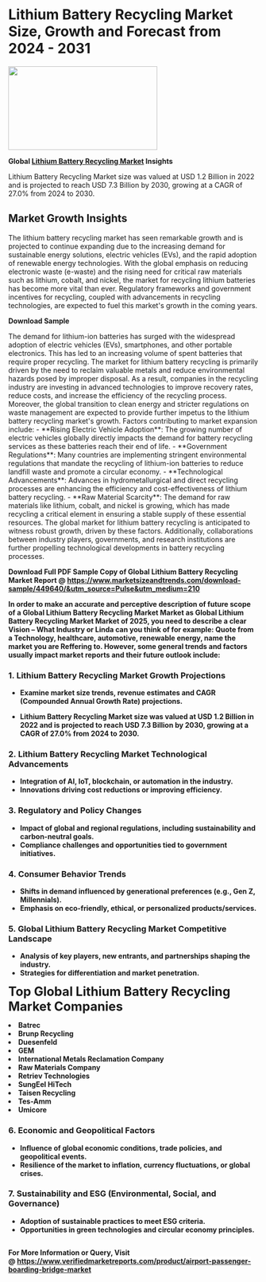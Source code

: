 <H1>Lithium Battery Recycling Market Size, Growth and Forecast from 2024 - 2031</H1><img class="aligncenter size-medium wp-image-584254" src="https://thirdeyenews.in/wp-content/uploads/2024/09/Global-Market-Research-300x168.jpeg" alt="" width="300" height="168" /><p><strong>Global&nbsp;<a href="https://www.marketsizeandtrends.com/download-sample/449640/&amp;utm_source=Pulse&amp;utm_medium=210">Lithium Battery Recycling Market</a> Insights</strong></p><p>Lithium Battery Recycling Market size was valued at USD 1.2 Billion in 2022 and is projected to reach USD 7.3 Billion by 2030, growing at a CAGR of 27.0% from 2024 to 2030.</p><p><h2>Market Growth Insights</h2> <p>The lithium battery recycling market has seen remarkable growth and is projected to continue expanding due to the increasing demand for sustainable energy solutions, electric vehicles (EVs), and the rapid adoption of renewable energy technologies. With the global emphasis on reducing electronic waste (e-waste) and the rising need for critical raw materials such as lithium, cobalt, and nickel, the market for recycling lithium batteries has become more vital than ever. Regulatory frameworks and government incentives for recycling, coupled with advancements in recycling technologies, are expected to fuel this market's growth in the coming years.</p> <p><strong>Download Sample</strong></p> <p>The demand for lithium-ion batteries has surged with the widespread adoption of electric vehicles (EVs), smartphones, and other portable electronics. This has led to an increasing volume of spent batteries that require proper recycling. The market for lithium battery recycling is primarily driven by the need to reclaim valuable metals and reduce environmental hazards posed by improper disposal. As a result, companies in the recycling industry are investing in advanced technologies to improve recovery rates, reduce costs, and increase the efficiency of the recycling process. Moreover, the global transition to clean energy and stricter regulations on waste management are expected to provide further impetus to the lithium battery recycling market's growth. Factors contributing to market expansion include: - **Rising Electric Vehicle Adoption**: The growing number of electric vehicles globally directly impacts the demand for battery recycling services as these batteries reach their end of life. - **Government Regulations**: Many countries are implementing stringent environmental regulations that mandate the recycling of lithium-ion batteries to reduce landfill waste and promote a circular economy. - **Technological Advancements**: Advances in hydrometallurgical and direct recycling processes are enhancing the efficiency and cost-effectiveness of lithium battery recycling. - **Raw Material Scarcity**: The demand for raw materials like lithium, cobalt, and nickel is growing, which has made recycling a critical element in ensuring a stable supply of these essential resources. The global market for lithium battery recycling is anticipated to witness robust growth, driven by these factors. Additionally, collaborations between industry players, governments, and research institutions are further propelling technological developments in battery recycling processes. <p><strong></p><p><span class=""><strong>Download Full PDF Sample Copy of Global Lithium Battery Recycling Market Report</strong> @ <a href="https://www.marketsizeandtrends.com/download-sample/449640/&amp;utm_source=Pulse&amp;utm_medium=210" target="_blank">https://www.marketsizeandtrends.com/download-sample/449640/&amp;utm_source=Pulse&amp;utm_medium=210</a></span></p><p>In order to make an accurate and perceptive description of future scope of a Global&nbsp;Lithium Battery Recycling Market Market as Global&nbsp;Lithium Battery Recycling Market Market of 2025, you need to describe a clear Vision &ndash; What Industry or Linda can you think of for example: Quote from a Technology, healthcare, automotive, renewable energy, name the market you are Reffering to. However, some general trends and factors usually impact market reports and their future outlook include:</p><h3>1.&nbsp;<strong>Lithium Battery Recycling Market Growth Projections</strong></h3><ul><li>Examine market size trends, revenue estimates and CAGR (Compounded Annual Growth Rate) projections.</li><li><p>Lithium Battery Recycling Market size was valued at USD 1.2 Billion in 2022 and is projected to reach USD 7.3 Billion by 2030, growing at a CAGR of 27.0% from 2024 to 2030.</p></li></ul><h3>2.&nbsp;<strong>Lithium Battery Recycling Market Technological Advancements</strong></h3><ul><li>Integration of AI, IoT, blockchain, or automation in the industry.</li><li>Innovations driving cost reductions or improving efficiency.</li></ul><h3>3.&nbsp;<strong>Regulatory and Policy Changes</strong></h3><ul><li>Impact of global and regional regulations, including sustainability and carbon-neutral goals.</li><li>Compliance challenges and opportunities tied to government initiatives.</li></ul><h3>4.&nbsp;<strong>Consumer Behavior Trends</strong></h3><ul><li>Shifts in demand influenced by generational preferences (e.g., Gen Z, Millennials).</li><li>Emphasis on eco-friendly, ethical, or personalized products/services.</li></ul><h3>5.&nbsp;<strong>Global Lithium Battery Recycling Market Competitive Landscape</strong></h3><ul><li>Analysis of key players, new entrants, and partnerships shaping the industry.</li><li>Strategies for differentiation and market penetration.</li></ul><p data-pm-slice="1 1 []"><span style="color: inherit; font-family: inherit; font-size: 25px;">Top Global Lithium Battery Recycling Market Companies</span></p><div class="" data-test-id=""><p><li>Batrec</li><li> Brunp Recycling</li><li> Duesenfeld</li><li> GEM</li><li> International Metals Reclamation Company</li><li> Raw Materials Company</li><li> Retriev Technologies</li><li> SungEel HiTech</li><li> Taisen Recycling</li><li> Tes-Amm</li><li> Umicore</li></p></div><h3>6.&nbsp;<strong>Economic and Geopolitical Factors</strong></h3><ul><li>Influence of global economic conditions, trade policies, and geopolitical events.</li><li>Resilience of the market to inflation, currency fluctuations, or global crises.</li></ul><h3>7.&nbsp;<strong>Sustainability and ESG (Environmental, Social, and Governance)</strong></h3><ul><li>Adoption of sustainable practices to meet ESG criteria.</li><li>Opportunities in green technologies and circular economy principles.</li></ul><h2><strong style="font-size: 14px;">For More Information or Query, Visit @&nbsp;</strong><a style="background-color: #ffffff; font-size: 14px;" href="https://www.marketsizeandtrends.com/report/lithium-battery-recycling-market/" target="_blank">https://www.verifiedmarketreports.com/product/airport-passenger-boarding-bridge-market</a></h2>
